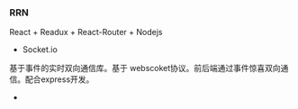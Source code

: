 ### RRN

React + Readux + React-Router + Nodejs



* Socket.io 

基于事件的实时双向通信库。基于 webscoket协议。前后端通过事件惊喜双向通信。配合express开发。



* 